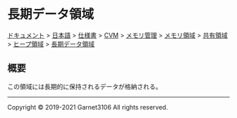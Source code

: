 # 長期データ領域

[ドキュメント](../../../../../../../../index.md) > [日本語](../../../../../../../index.md) > [仕様書](../../../../../../index.md) > [CVM](../../../../../index.md) > [メモリ管理](../../../../index.md) > [メモリ領域](../../../index.md) > [共有領域](../../index.md) > [ヒープ領域](../index.md) > [長期データ領域](./index.md)

## 概要

この領域には長期的に保持されるデータが格納される。

---

Copyright © 2019-2021 Garnet3106 All rights reserved.
